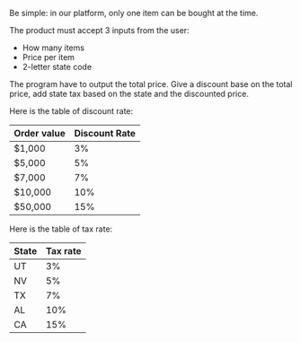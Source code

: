Be simple: in our platform, only one item can be bought at the time.

The product must accept 3 inputs from the user:
- How many items
- Price per item
- 2-letter state code

The program have to output the total price.
Give a discount base on the total price, add state tax based on the state and the discounted price.

Here is the table of discount rate:

| Order value   | Discount Rate |
| ------------- | ------------- |
| $1,000        | 3%            |
| $5,000        | 5%            |
| $7,000        | 7%            |
| $10,000       | 10%           |
| $50,000       | 15%           |

Here is the table of tax rate:

| State   | Tax rate |
| ------- | -------- |
| UT      | 3%       |
| NV      | 5%       |
| TX      | 7%       |
| AL      | 10%      |
| CA      | 15%      |